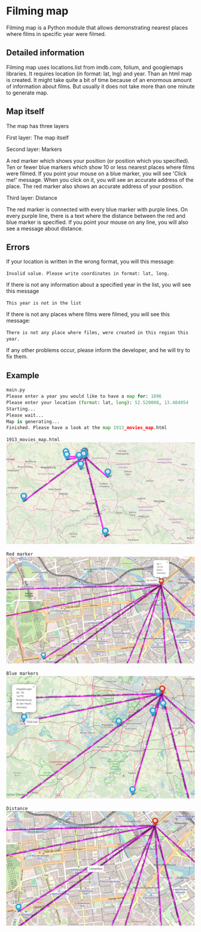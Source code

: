 # Filming map
Filming map is a Python module that allows demonstrating nearest places where films in specific year were filmed.

## Detailed information
Filming map uses locations.list from imdb.com, folium, and googlemaps libraries.
It requires location (in format: lat, lng) and year. 
Than an html map is created.
It might take quite a bit of time because of an enormous amount of information about films. But usually it does not take more than one minute to generate map.

## Map itself
The map has three layers

First layer:
The map itself

Second layer:
Markers

A red marker which shows your position (or position which you specified).
Ten or fewer blue markers which show 10 or less nearest places where films were filmed.
If you point your mouse on a blue marker, you will see 'Click me!' message.
When you click on it, you will see an accurate address of the place.
The red marker also shows an accurate address of your position.

Third layer:
Distance

The red marker is connected with every blue marker with purple lines.
On every purple line, there is a text where the distance between the red and blue marker is specified.
If you point your mouse on any line, you will also see a message about distance.

## Errors
If your location is written in the wrong format, you will this message:

```Invalid value. Please write coordinates in format: lat, long.```

If there is not any information about a specified year in the list, you will see this message

```This year is not in the list```

If there is not any places where films were filmed, you will see this message:

```There is not any place where films, were created in this region this year.```

If any other problems occur, please inform the developer, and he will try to fix them.

## Example
```python
main.py
Please enter a year you would like to have a map for: 1896
Please enter your location (format: lat, long): 52.520008, 13.404954
Starting...
Please wait...
Map is generating...
Finished. Please have a look at the map 1913_movies_map.html
```
`1913_movies_map.html`
![Screenshot of map](https://raw.githubusercontent.com/saniochky/san/master/1913_movies_map.png)

`Red marker`
![Red marker](https://raw.githubusercontent.com/saniochky/san/master/1913_red_popup.png)

`Blue markers`
![Blue markers](https://raw.githubusercontent.com/saniochky/san/master/1913_blue_popup.png)

`Distance`
![Dstance lines](https://raw.githubusercontent.com/saniochky/san/master/1913_line_popup.png)
